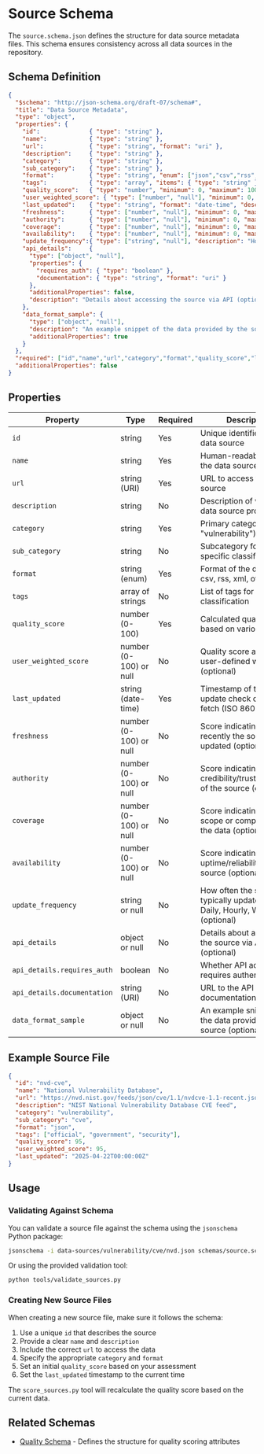 # Source Schema

The `source.schema.json` defines the structure for data source metadata files. This schema ensures consistency across all data sources in the repository.

## Schema Definition

```json
{
  "$schema": "http://json-schema.org/draft-07/schema#",
  "title": "Data Source Metadata",
  "type": "object",
  "properties": {
    "id":              { "type": "string" },
    "name":            { "type": "string" },
    "url":             { "type": "string", "format": "uri" },
    "description":     { "type": "string" },
    "category":        { "type": "string" },
    "sub_category":    { "type": "string" },
    "format":          { "type": "string", "enum": ["json","csv","rss","xml","other"] },
    "tags":            { "type": "array", "items": { "type": "string" } },
    "quality_score":   { "type": "number", "minimum": 0, "maximum": 100, "description": "Calculated quality score based on various metrics" },
    "user_weighted_score": { "type": ["number", "null"], "minimum": 0, "maximum": 100, "description": "Quality score adjusted by user-defined weights (optional)" },
    "last_updated":    { "type": "string", "format": "date-time", "description": "Timestamp of the last update check or data fetch (ISO 8601 format)" },
    "freshness":       { "type": ["number", "null"], "minimum": 0, "maximum": 100, "description": "Score indicating how recently the source was updated (optional)" },
    "authority":       { "type": ["number", "null"], "minimum": 0, "maximum": 100, "description": "Score indicating the credibility/trustworthiness of the source (optional)" },
    "coverage":        { "type": ["number", "null"], "minimum": 0, "maximum": 100, "description": "Score indicating the scope or completeness of the data (optional)" },
    "availability":    { "type": ["number", "null"], "minimum": 0, "maximum": 100, "description": "Score indicating the uptime/reliability of the source (optional)" },
    "update_frequency":{ "type": ["string", "null"], "description": "How often the source is typically updated (e.g., Daily, Hourly, Weekly) (optional)" },
    "api_details":     { 
      "type": ["object", "null"],
      "properties": {
        "requires_auth": { "type": "boolean" },
        "documentation": { "type": "string", "format": "uri" }
      },
      "additionalProperties": false,
      "description": "Details about accessing the source via API (optional)"
    },
    "data_format_sample": {
      "type": ["object", "null"],
      "description": "An example snippet of the data provided by the source (optional)",
      "additionalProperties": true 
    }
  },
  "required": ["id","name","url","category","format","quality_score","last_updated"],
  "additionalProperties": false
}
```

## Properties

| Property | Type | Required | Description |
|----------|------|----------|-------------|
| `id` | string | Yes | Unique identifier for the data source |
| `name` | string | Yes | Human-readable name of the data source |
| `url` | string (URI) | Yes | URL to access the data source |
| `description` | string | No | Description of what the data source provides |
| `category` | string | Yes | Primary category (e.g., "vulnerability") |
| `sub_category` | string | No | Subcategory for more specific classification |
| `format` | string (enum) | Yes | Format of the data (json, csv, rss, xml, other) |
| `tags` | array of strings | No | List of tags for additional classification |
| `quality_score` | number (0-100) | Yes | Calculated quality score based on various metrics |
| `user_weighted_score` | number (0-100) or null | No | Quality score adjusted by user-defined weights (optional) |
| `last_updated` | string (date-time) | Yes | Timestamp of the last update check or data fetch (ISO 8601 format) |
| `freshness` | number (0-100) or null | No | Score indicating how recently the source was updated (optional) |
| `authority` | number (0-100) or null | No | Score indicating the credibility/trustworthiness of the source (optional) |
| `coverage` | number (0-100) or null | No | Score indicating the scope or completeness of the data (optional) |
| `availability` | number (0-100) or null | No | Score indicating the uptime/reliability of the source (optional) |
| `update_frequency` | string or null | No | How often the source is typically updated (e.g., Daily, Hourly, Weekly) (optional) |
| `api_details` | object or null | No | Details about accessing the source via API (optional) |
| `api_details.requires_auth` | boolean | No | Whether API access requires authentication |
| `api_details.documentation` | string (URI) | No | URL to the API documentation |
| `data_format_sample` | object or null | No | An example snippet of the data provided by the source (optional) |

## Example Source File

```json
{
  "id": "nvd-cve",
  "name": "National Vulnerability Database",
  "url": "https://nvd.nist.gov/feeds/json/cve/1.1/nvdcve-1.1-recent.json.gz",
  "description": "NIST National Vulnerability Database CVE feed",
  "category": "vulnerability",
  "sub_category": "cve",
  "format": "json",
  "tags": ["official", "government", "security"],
  "quality_score": 95,
  "user_weighted_score": 95,
  "last_updated": "2025-04-22T00:00:00Z"
}
```

## Usage

### Validating Against Schema

You can validate a source file against the schema using the `jsonschema` Python package:

```bash
jsonschema -i data-sources/vulnerability/cve/nvd.json schemas/source.schema.json
```

Or using the provided validation tool:

```bash
python tools/validate_sources.py
```

### Creating New Source Files

When creating a new source file, make sure it follows the schema:

1. Use a unique `id` that describes the source
2. Provide a clear `name` and `description`
3. Include the correct `url` to access the data
4. Specify the appropriate `category` and `format`
5. Set an initial `quality_score` based on your assessment
6. Set the `last_updated` timestamp to the current time

The `score_sources.py` tool will recalculate the quality score based on the current data.

## Related Schemas

- [Quality Schema](quality-schema.md) - Defines the structure for quality scoring attributes
